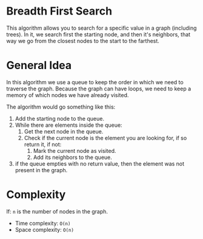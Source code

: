 Breadth First Search
====================

This algorithm allows you to search for a specific value in a graph (including trees). In it, we search first the
starting node, and then it's neighbors, that way we go from the closest nodes to the start to the farthest.

General Idea
============

In this algorithm we use a queue to keep the order in which we need to traverse the graph. Because the graph can have
loops, we need to keep a memory of which nodes we have already visited.

The algorithm would go something like this:

1. Add the starting node to the queue.
2. While there are elements inside the queue:
    1. Get the next node in the queue.
    2. Check if the current node is the element you are looking for, if so return it, if not:
        1. Mark the current node as visited.
        2. Add its neighbors to the queue.
3. if the queue empties with no return value, then the element was not present in the graph.

Complexity
==========

If: `n` is the number of nodes in the graph.

* Time complexity: `O(n)`
* Space complexity: `O(n)`